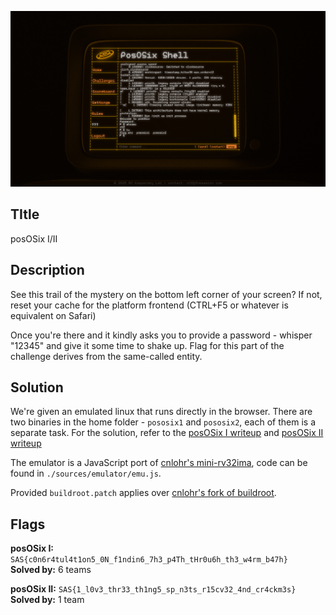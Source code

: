 ![](../../images/pososix.jpg)

## TItle
posOSix I/II

## Description
See this trail of the mystery on the bottom left corner of your screen? If not, reset your cache for the platform frontend (CTRL+F5 or whatever is equivalent on Safari) 

Once you're there and it kindly asks you to provide a password - whisper "12345" and give it some time to shake up. Flag for this part of the challenge derives from the same-called entity.

## Solution
We're given an emulated linux that runs directly in the browser. There are two binaries in the home folder - `pososix1` and `pososix2`, each of them is a separate task. For the solution, refer to the [posOSix I writeup](./writeup/posOSix_I.md) and [posOSix II writeup](./writeup/posOSix_I.md)

The emulator is a JavaScript port of [cnlohr's mini-rv32ima](https://github.com/cnlohr/mini-rv32ima), code can be found in `./sources/emulator/emu.js`.

Provided `buildroot.patch` applies over [cnlohr's fork of buildroot](https://github.com/cnlohr/buildroot).

## Flags

**posOSix I:** `SAS{c0n6r4tul4t1on5_0N_f1ndin6_7h3_p4Th_tHr0u6h_th3_w4rm_b47h}` \
**Solved by:** 6 teams

**posOSix II:** `SAS{1_l0v3_thr33_th1ng5_sp_n3ts_r15cv32_4nd_cr4ckm3s}` \
**Solved by:** 1 team
